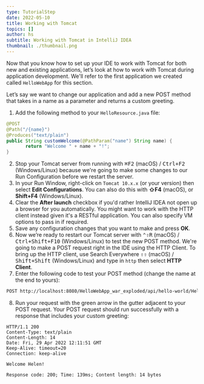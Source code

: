 ```yaml
---
type: TutorialStep
date: 2022-05-10
title: Working with Tomcat
topics: []
author: hs
subtitle: Working with Tomcat in IntelliJ IDEA
thumbnail: ./thumbnail.png
---
```


Now that you know how to set up your IDE to work with Tomcat for both new and existing applications, let’s look at how to work with Tomcat during application development. We'll refer to the first application we created called `HelloWebApp` for this section.

Let’s say we want to change our application and add a new POST method that takes in a name as a parameter and returns a custom greeting.

1. Add the following method to your `HelloResource.java` file:

```java
@POST
@Path("/{name}")
@Produces("text/plain")
public String customWelcome(@PathParam("name") String name) {
       return "Welcome " + name + "!";
}
```

2. Stop your Tomcat server from running with <kbd>⌘F2</kbd> (macOS) / <kbd>Ctrl+F2</kbd> (Windows/Linux) because we're going to make some changes to our Run Configuration before we restart the server.
3. In your Run Window, right-click on `Tomcat 10.x.x` (or your version) then select **Edit Configurations**. You can also do this with **⇧F4** (macOS), or **Shift+F4** (Windows/Linux).
4. Clear the **After launch** checkbox if you'd rather IntelliJ IDEA not open up a browser for you automatically. You might want to work with the HTTP client instead given it's a RESTful application. You can also specify VM options to pass in if required.
5. Save any configuration changes that you want to make and press **OK**.
6. Now we’re ready to restart our Tomcat server with <kbd>⌃⇧R</kbd> (macOS) / <kbd>Ctrl+Shift+F10</kbd> (Windows/Linux) to test the new POST method. We're going to make a POST request right in the IDE using the HTTP Client. To bring up the HTTP client, use Search Everywhere <kbd>⇧⇧</kbd> (macOS) / <kbd>Shift+Shift</kbd> (Windows/Linux) and type in `http` then select **HTTP Client**.
7. Enter the following code to test your POST method (change the name at the end to yours):

```html
POST http://localhost:8080/HelloWebApp_war_exploded/api/hello-world/Helen
```

8. Run your request with the green arrow in the gutter adjacent to your POST request. Your POST request should run successfully with a response that includes your custom greeting:

```text
HTTP/1.1 200
Content-Type: text/plain
Content-Length: 14
Date: Fri, 29 Apr 2022 12:11:51 GMT
Keep-Alive: timeout=20
Connection: keep-alive

Welcome Helen!

Response code: 200; Time: 139ms; Content length: 14 bytes
```
